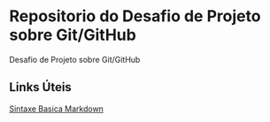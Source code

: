 # Repositorio do Desafio de Projeto sobre Git/GitHub 
Desafio de Projeto sobre Git/GitHub


## Links Úteis 
[Sintaxe Basica Markdown](https://www.markdownguide.org/basic-syntax)
